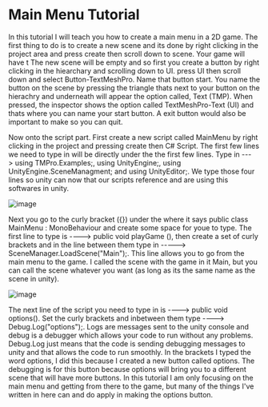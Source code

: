 # Main Menu Tutorial

In this tutorial I will teach you how to create a main menu in a 2D game. The first thing to do is to create a new scene and its done by right clicking in the project area and press create then scroll down to scene. Your game will have t The new scene will be empty and so first you create a button by right clicking in the hiearchary and scrolling down to UI. press UI then scroll down and select Button-TextMeshPro. Name that button start. You name the button on the scene by pressing the triangle thats next to your button on the hierachry and underneath will appear the option called, Text (TMP). When pressed, the inspector shows the option called TextMeshPro-Text (UI) and thats where you can name your start button. A exit button would also be important to make so you can quit.

Now onto the script part. First create a new script called MainMenu by right clicking in the project and pressing create then C# Script. The first few lines we need to type in will be directly under the the first few lines. Type in ---> using TMPro.Examples;, using UnityEngine;, using UnityEngine.SceneManagment; and using UnityEditor;. We type those four lines so unity can now that our scripts reference and are using this softwares in unity.

![image](https://github.com/user-attachments/assets/9c9dec59-bb29-4c4a-8cb4-b752bdbb590b)

Next you go to the curly bracket ({}) under the where it says public class MainMenu : MonoBehaviour and create some space for youe to type. The first line to type is ----> public void playGame (), then create a set of curly brackets  and in the line between them type in -----> SceneManager.LoadScene("Main");. This line allows you to go from the main menu to the game. I called the scene with the game in it Main, but you can call the scene whatever you want (as long as its the same name as the scene in unity). 

![image](https://github.com/user-attachments/assets/0b59f06b-b474-4194-ad2c-e9de256cf4d5)

The next line of the script you need to type in is ----> public void options(). Set the curly brackets and inbetween them type ----> Debug.Log("options");. Logs are messages sent to the unity console and debug is a debugger which allows your code to run without any problems. Debug.Log just means that the code is sending debugging messages to unity and that allows the code to run smoothly. In the brackets I typed the word options, I did this because I created a new button called options. The debugging is for this button because options will bring you to a different scene that will have more buttons. In this tutorial I am only focusing on the main menu and getting from there to the game, but many of the things I've written in here can and do apply in making the options button. 
